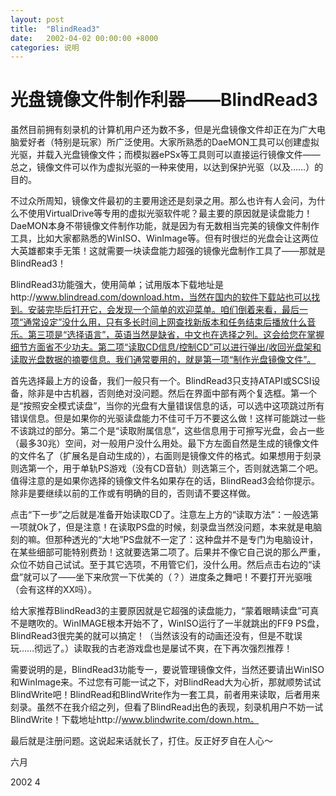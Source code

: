 ```yaml
---
layout: post
title:  "BlindRead3"
date:   2002-04-02 00:00:00 +8000
categories: 说明
---
```


# 光盘镜像文件制作利器——BlindRead3

虽然目前拥有刻录机的计算机用户还为数不多，但是光盘镜像文件却正在为广大电脑爱好者（特别是玩家）所广泛使用。大家所熟悉的DaeMON工具可以创建虚拟光驱，并载入光盘镜像文件；而模拟器ePSx等工具则可以直接运行镜像文件——总之，镜像文件可以作为虚拟光驱的一种来使用，以达到保护光驱（以及……）的目的。

不过众所周知，镜像文件最初的主要用途还是刻录之用。那么也许有人会问，为什么不使用VirtualDrive等专用的虚拟光驱软件呢？最主要的原因就是读盘能力！DaeMON本身不带镜像文件制作功能，就是因为有无数相当完美的镜像文件制作工具，比如大家都熟悉的WinISO、WinImage等。但有时很烂的光盘会让这两位大英雄都束手无策！这就需要一块读盘能力超强的镜像光盘制作工具了——那就是BlindRead3！

BlindRead3功能强大，使用简单；试用版本下载地址是http://www.blindread.com/download.htm，当然在国内的软件下载站也可以找到。安装完毕后打开它，会发现一个简单的欢迎菜单。咱们倒着来看，最后一项“通常设定”没什么用，只有多长时间上网查找新版本和任务结束后播放什么音乐。第三项是“选择语言”，英语当然是缺省，中文也在选择之列。这会给您在掌握细节方面省不少功夫。第二项“读取CD信息/控制CD”可以进行弹出/收回光盘架和读取光盘数据的摘要信息。我们通常要用的，就是第一项“制作光盘镜像文件”。

首先选择最上方的设备，我们一般只有一个。BlindRead3只支持ATAPI或SCSI设备，除非是中古机器，否则绝对没问题。然后在界面中部有两个复选框。第一个是“按照安全模式读盘”，当你的光盘有大量错误信息的话，可以选中这项跳过所有错误信息。但是如果你的光驱读盘能力不佳可千万不要这么做！这样可能跳过一些不该跳过的部分。第二个是“读取附属信息”，这些信息用于可擦写光盘，会占一些（最多30兆）空间，对一般用户没什么用处。最下方左面自然是生成的镜像文件的文件名了（扩展名是自动生成的），右面则是镜像文件的格式。如果想用于刻录则选第一个，用于单轨PS游戏（没有CD音轨）则选第三个，否则就选第二个吧。值得注意的是如果你选择的镜像文件名如果存在的话，BlindRead3会给你提示。除非是要继续以前的工作或有明确的目的，否则请不要这样做。

点击“下一步”之后就是准备开始读取CD了。注意左上方的“读取方法”：一般选第一项就Ok了，但是注意！在读取PS盘的时候，刻录盘当然没问题，本来就是电脑刻的嘛。但那种透光的“大地”PS盘就不一定了：这种盘并不是专门为电脑设计，在某些细部可能特别费劲！这就要选第二项了。后果并不像它自己说的那么严重，众位不妨自己试试。至于其它选项，不用管它们，没什么用。然后点击右边的“读盘”就可以了——坐下来欣赏一下优美的（？）进度条之舞吧！不要打开光驱哦（会有这样的XX吗）。

给大家推荐BlindRead3的主要原因就是它超强的读盘能力，“蒙着眼睛读盘”可真不是瞎吹的。WinIMAGE根本开始不了，WinISO运行了一半就跳出的FF9 PS盘，BlindRead3很完美的就可以搞定！（当然该没有的动画还没有，但是不耽误玩……彻远了。）读取我的古老游戏盘也是屡试不爽，在下再次强烈推荐！

需要说明的是，BlindRead3功能专一，要说管理镜像文件，当然还要请出WinISO和WinImage来。不过您有可能一试之下，对BlindRead大为心折，那就顺势试试BlindWrite吧！BlindRead和BlindWrite作为一套工具，前者用来读取，后者用来刻录。虽然不在我介绍之列，但看了BlindRead出色的表现，刻录机用户不妨一试BlindWrite！下载地址http://www.blindwrite.com/down.htm。

最后就是注册问题。这说起来话就长了，打住。反正好歹自在人心～

六月

2002 4